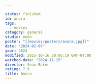 ```yaml
---

status: finished
id: anora
tags:
  - movies
category: general
studio: neon
poster: "[[movies/posters/anora.jpg]]"
date: "2024-02-07"
year: 2024
modified: 2025-10-16 20:06:19 GMT-04:00
watched-date: "2024-11-15"
director: Sean Baker
rating: 7.9
title: Anora
---
```

